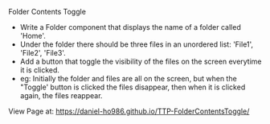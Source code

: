 Folder Contents Toggle

- Write a Folder component that displays the name of a folder called 'Home'.
- Under the folder there should be three files in an unordered list: 'File1', 'File2', 'File3'.
- Add a button that toggle the visibility of the files on the screen everytime it is clicked.
- eg: Initially the folder and files are all on the screen, but when the "Toggle' button is clicked the files disappear, then when it is clicked again, the files reappear.

View Page at: https://daniel-ho986.github.io/TTP-FolderContentsToggle/